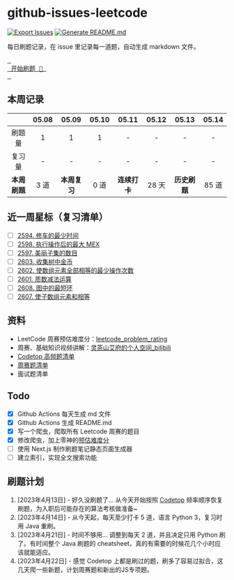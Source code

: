 # github-issues-leetcode

[![Export Issues](https://github.com/winterggg/github-issues-leetcode/actions/workflows/export_issues.yml/badge.svg)](https://github.com/winterggg/github-issues-leetcode/actions/workflows/export_issues.yml) [![Generate README.md](https://github.com/winterggg/github-issues-leetcode/actions/workflows/gemerate_readme.yml/badge.svg)](https://github.com/winterggg/github-issues-leetcode/actions/workflows/gemerate_readme.yml)

每日刷题记录，在 issue 里记录每一道题，自动生成 markdown 文件。

[<kbd> <br> 开始刷题 💪 <br> </kbd>](https://github.com/winterggg/leetcode/issues/new/choose)

## 本周记录

|          | 05.08 | 05.09 | 05.10 | 05.11 | 05.12 | 05.13 | 05.14 |
| :--------: | :---: | :---: | :---: | :---: | :---: | :---: | :---: |
| 刷题量 | 1 | 1 | 1 | - | - | - | - |
| 复习量 | - | - | - | - | - | - | - |
| **本周刷题** | 3 道 | **本周复习** | 0 道 | **连续打卡** | 28 天 | **历史刷题** | 85 道 |

## 近一周星标（复习清单）

- [ ] [2594. 修车的最少时间](https://github.com/winterggg/github-issues-leetcode/issues/86)
- [ ] [2598. 执行操作后的最大 MEX](https://github.com/winterggg/github-issues-leetcode/issues/85)
- [ ] [2597. 美丽子集的数目](https://github.com/winterggg/github-issues-leetcode/issues/84)
- [ ] [2603. 收集树中金币](https://github.com/winterggg/github-issues-leetcode/issues/83)
- [ ] [2602. 使数组元素全部相等的最少操作次数](https://github.com/winterggg/github-issues-leetcode/issues/82)
- [ ] [2601. 质数减法运算](https://github.com/winterggg/github-issues-leetcode/issues/81)
- [ ] [2608. 图中的最短环](https://github.com/winterggg/github-issues-leetcode/issues/80)
- [ ] [2607. 使子数组元素和相等](https://github.com/winterggg/github-issues-leetcode/issues/79)

## 资料

- LeetCode 周赛预估难度分：[leetcode_problem_rating](https://zerotrac.github.io/leetcode_problem_rating)
- 周赛、基础知识视频讲解：[灵茶山艾府的个人空间_bilibili](https://space.bilibili.com/206214/channel/series)
- [Codetop 高频题清单](./CodeTop题库.csv)
- [周赛题清单](./scripts/crawler/weekly_contests_with_rating.csv)
- 面试题清单


## Todo

- [x] Github Actions 每天生成 md 文件
- [x] Github Actions 生成 README.md
- [x] 写一个爬虫，爬取所有 Leetcode 周赛的题目
- [x] 修改爬虫，加上零神的[预估难度分](https://zerotrac.github.io/leetcode_problem_rating)
- [ ] 使用 Next.js 制作刷题笔记静态页面生成器
- [ ] 建立索引，实现全文搜索功能

## 刷题计划

1. [2023年4月13日] - 好久没刷题了... 从今天开始按照 [Codetop](./CodeTop题库.csv) 频率顺序恢复刷题，为入职后可能存在的算法考核做准备~
2. [2023年4月14日] - 从今天起，每天至少打卡 5 道，语言 Python 3，复习时用 Java 重刷。
3. [2023年4月21日] - 时间不够用... 调整到每天 2 道，并且决定只用 Python 刷了。有时间整个 Java 刷题的 cheatsheet，真的有需要的时候花几个小时应该就能适应。
4. [2023年4月22日] - 感觉 Codetop 上都是刷过的题，刷多了容易过拟合，这几天爬一些新题，计划周赛题和新出的JS专项题。


